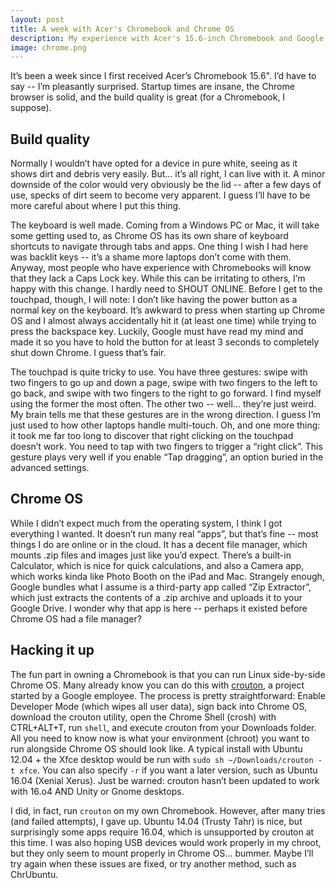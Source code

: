 ```yaml
---
layout: post
title: A week with Acer's Chromebook and Chrome OS
description: My experience with Acer's 15.6-inch Chromebook and Google's Chrome OS.
image: chrome.png
---
```


It’s been a week since I first received Acer’s Chromebook 15.6". I’d have to say -- I’m pleasantly surprised. Startup times are insane, the Chrome browser is solid, and the build quality is great (for a Chromebook, I suppose).

## Build quality

Normally I wouldn’t have opted for a device in pure white, seeing as it shows dirt and debris very easily. But… it’s all right, I can live with it. A minor downside of the color would very obviously be the lid -- after a few days of use, specks of dirt seem to become very apparent. I guess I’ll have to be more careful about where I put this thing.

The keyboard is well made. Coming from a Windows PC or Mac, it will take some getting used to, as Chrome OS has its own share of keyboard shortcuts to navigate through tabs and apps. One thing I wish I had here was backlit keys -- it’s a shame more laptops don’t come with them. Anyway, most people who have experience with Chromebooks will know that they lack a Caps Lock key. While this can be irritating to others, I’m happy with this change. I hardly need to SHOUT ONLINE. Before I get to the touchpad, though, I will note: I don’t like having the power button as a normal key on the keyboard. It’s awkward to press when starting up Chrome OS and I almost always accidentally hit it (at least one time) while trying to press the backspace key. Luckily, Google must have read my mind and made it so you have to hold the button for at least 3 seconds to completely shut down Chrome. I guess that’s fair.

The touchpad is quite tricky to use. You have three gestures: swipe with two fingers to go up and down a page, swipe with two fingers to the left to go back, and swipe with two fingers to the right to go forward. I find myself using the former the most often. The other two -- well… they’re just weird. My brain tells me that these gestures are in the wrong direction. I guess I’m just used to how other laptops handle multi-touch. Oh, and one more thing: it took me far too long to discover that right clicking on the touchpad doesn’t work. You need to tap with two fingers to trigger a “right click”. This gesture plays very well if you enable “Tap dragging”, an option buried in the advanced settings.

## Chrome OS

While I didn’t expect much from the operating system, I think I got everything I wanted. It doesn’t run many real “apps”, but that’s fine -- most things I do are online or in the cloud. It has a decent file manager, which mounts .zip files and images just like you’d expect. There’s a built-in Calculator, which is nice for quick calculations, and also a Camera app, which works kinda like Photo Booth on the iPad and Mac. Strangely enough, Google bundles what I assume is a third-party app called “Zip Extractor”, which just extracts the contents of a .zip archive and uploads it to your Google Drive. I wonder why that app is here -- perhaps it existed before Chrome OS had a file manager?

## Hacking it up

The fun part in owning a Chromebook is that you can run Linux side-by-side Chrome OS. Many already know you can do this with [crouton](https://github.com/dnschneid/crouton), a project started by a Google employee. The process is pretty straightforward: Enable Developer Mode (which wipes all user data), sign back into Chrome OS, download the crouton utility, open the Chrome Shell (crosh) with CTRL+ALT+T, run `shell`, and execute crouton from your Downloads folder. All you need to know now is what your environment (chroot) you want to run alongside Chrome OS should look like. A typical install with Ubuntu 12.04 + the Xfce desktop would be run with `sudo sh ~/Downloads/crouton -t xfce`. You can also specify `-r` if you want a later version, such as Ubuntu 16.04 (Xenial Xerus). Just be warned: crouton hasn’t been updated to work with 16.o4 AND Unity or Gnome desktops.

I did, in fact, run `crouton` on my own Chromebook. However, after many tries (and failed attempts), I gave up. Ubuntu 14.04 (Trusty Tahr) is nice, but surprisingly some apps require 16.04, which is unsupported by crouton at this time. I was also hoping USB devices would work properly in my chroot, but they only seem to mount properly in Chrome OS… bummer. Maybe I’ll try again when these issues are fixed, or try another method, such as ChrUbuntu.

